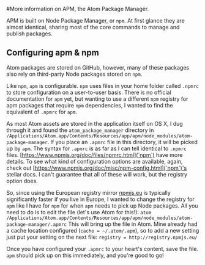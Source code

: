 #More information on APM, the Atom Package Manager.

APM is built on Node Package Manager, or `npm`. At first glance they are almost
identical, sharing most of the core commands to manage and publish packages.

## Configuring apm & npm
Atom packages are stored on GitHub, however, many of these packages also rely
on third-party Node packages stored on `npm`.

Like `npm`, `apm` is configurable. `npm` uses files in your home folder
called `.npmrc` to store configuration on a user-to-user basis. There is no
official documentation for `apm` yet, but wanting to use a different `npm`
registry for apm packages that require `npm` dependencies, I wanted to find
the equivalent of `.npmrc` for `apm`.

As most Atom assets are stored in the application itself on OS X, I dug through
it and found the `atom_package_manager` directory in
`/Applications/Atom.app/Contents/Resources/app/apm/node_modules/atom-package-manager`.
If you place an `.apmrc` file in this directory, it will be picked up by `apm`.
The syntax for `.apmrc` is as far as I can tell identical to `.npmrc` files.
[https://www.npmjs.org/doc/files/npmrc.html](`npm`) have more details.
To see what kind of configuration options are available, again, check out
[https://www.npmjs.org/doc/misc/npm-config.html](`npm`)'s stellar docs.
I can't guarantee that all of these will work, but the registry option does.

So, since using the European registry mirror [npmjs.eu]() is typically
significantly faster if you live in Europe, I wanted to change the registry for
`apm` like I have for `npm` for when `apm` needs to pick up Node packages. All
you need to do is to edit the file (let's use Atom for this!):
`atom /Applications/Atom.app/Contents/Resources/app/apm/node_modules/atom-package-manager/.apmrc`
This will bring up the file in Atom. Mine already had a cache location
configured (`cache = ~/.atom/.apm`), so to add a new setting just put your
setting on the next file: `registry = http://registry.npmjs.eu/`

Once you have configured your `.apmrc` to your heart's content, save the file.
`apm` should pick up on this immediately, and you're good to go!
